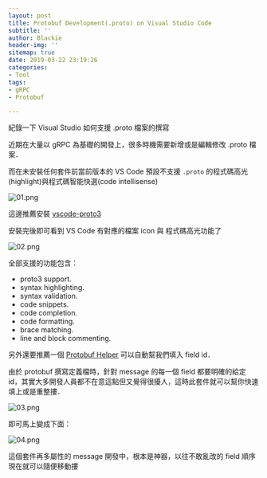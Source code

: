 ```yaml
---
layout: post
title: Protobuf Development(.proto) on Visual Studio Code
subtitle: ''
author: Blackie
header-img: ''
sitemap: true
date: 2019-03-22 23:19:26
categories:
- Tool
tags: 
- gRPC
- Protobuf

---
```


紀錄一下 Visual Studio 如何支援 .proto 檔案的撰寫

<!-- More -->

近期在大量以 gRPC 為基礎的開發上，很多時機需要新增或是編輯修改 .proto 檔案．

而在未安裝任何套件前當前版本的 VS Code 預設不支援 `.proto` 的程式碼高光(highlight)與程式碼智能快選(code intellisense)

![01.png](01.png)

這邊推薦安裝 [vscode-proto3](https://marketplace.visualstudio.com/items?itemName=zxh404.vscode-proto3) 

安裝完後即可看到 VS Code 有對應的檔案 icon 與 程式碼高光功能了

![02.png](02.png)

全部支援的功能包含：

- proto3 support.
- syntax highlighting.
- syntax validation.
- code snippets.
- code completion.
- code formatting.
- brace matching.
- line and block commenting.

另外還要推薦一個 [Protobuf Helper](https://marketplace.visualstudio.com/items?itemName=ripwu.protobuf-helper) 可以自動幫我們填入 field id．

由於 protobuf 撰寫定義檔時，針對 message 的每一個 field 都要明確的給定 id，其實大多開發人員都不在意這點但又覺得很擾人，這時此套件就可以幫你快速填上或是重整摟．

![03.png](03.png)

即可馬上變成下面：

![04.png](04.png)

這個套件再多屬性的 message 開發中，根本是神器，以往不敢亂改的 field 順序現在就可以隨便移動摟